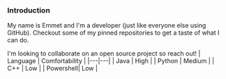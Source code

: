 ### Introduction
My name is Emmet and I'm a developer (just like everyone else using GitHub). Checkout some of my pinned repositories to get a taste of what I can do.

I'm looking to collaborate on an open source project so reach out!
| Language | Comfortability |
|---|---|
| Java | High |
| Python | Medium |
| C++ | Low |
| Powershell| Low |

<!--
**mineable3/mineable3** is a ✨ _special_ ✨ repository because its `README.md` (this file) appears on your GitHub profile.

Here are some ideas to get you started:

- 🔭 I’m currently working on ...
- 🌱 I’m currently learning ...
- 👯 I’m looking to collaborate on ...
- 🤔 I’m looking for help with ...
- 💬 Ask me about ...
- 📫 How to reach me: ...
- 😄 Pronouns: ...
- ⚡ Fun fact: ...
-->
